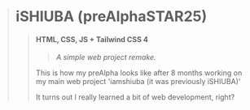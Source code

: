 > # iSHIUBA (preAlphaSTAR25)
>
>> #### HTML, CSS, JS + Tailwind CSS 4
>>> *A simple web project remake.*
>> 
>> This is how my preAlpha looks like after 8 months working on my main web project 'iamshiuba (it was previously iSHIUBA)'
>>
>> It turns out I really learned a bit of web development, right?